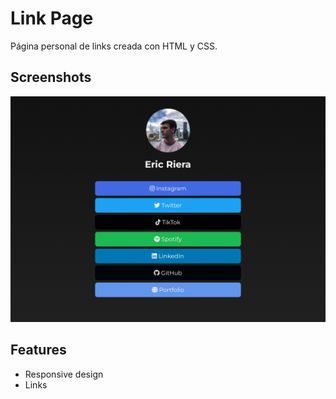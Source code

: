 
# Link Page

Página personal de links creada con HTML y CSS.

## Screenshots

![App Screenshot](https://github.com/Ericriera/MyPortfolio/blob/main/img/linkpage.png)

## Features

- Responsive design
- Links
